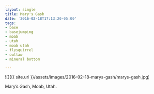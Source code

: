 ```yaml
---
layout: single
title: Mary's Gash
date: '2016-02-18T17:13:20-05:00'
tags:
- base
- basejumping
- moab
- utah
- moab utah
- flysquirrel
- outlaw
- mineral bottom

---
```


![]({{ site.url }}/assets/images/2016-02-18-marys-gash/marys-gash.jpg)



Mary’s Gash, Moab, Utah.
